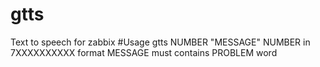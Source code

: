 # gtts
Text to speech for zabbix
#Usage 
gtts NUMBER "MESSAGE"
NUMBER in 7XXXXXXXXXX format
MESSAGE must contains PROBLEM word
